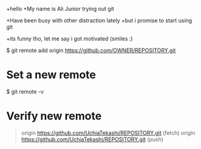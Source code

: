 +hello
+My name is Ali Junior 
trying out git

+Have been busy with other distraction lately
  +but i promise to start using git

   +its funny tho, let me say i got motivated (smiles :)

$ git remote add origin https://github.com/OWNER/REPOSITORY.git
# Set a new remote

$ git remote -v
# Verify new remote
> origin  https://github.com/UchiaTekashi/REPOSITORY.git (fetch)
> origin  https://github.com/UchiaTekashi/REPOSITORY.git (push)
